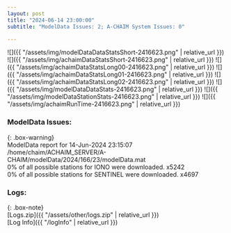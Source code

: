 ```yaml
---
layout: post
title: "2024-06-14 23:00:00"
subtitle: "ModelData Issues: 2; A-CHAIM System Issues: 0"

---
```


![]({{ "/assets/img/modelDataDataStatsShort-2416623.png" | relative_url }})
![]({{ "/assets/img/achaimDataStatsShort-2416623.png" | relative_url }})
![]({{ "/assets/img/achaimDataStatsLong00-2416623.png" | relative_url }})
![]({{ "/assets/img/achaimDataStatsLong01-2416623.png" | relative_url }})
![]({{ "/assets/img/achaimDataStatsLong02-2416623.png" | relative_url }})
![]({{ "/assets/img/modelDataDataStats-2416623.png" | relative_url }})
![]({{ "/assets/img/modelDataStationStats-2416623.png" | relative_url }})
![]({{ "/assets/img/achaimRunTime-2416623.png" | relative_url }})


### ModelData Issues:  
  
{: .box-warning}  
 ModelData report for 14-Jun-2024 23:15:07   
 /home/chaim/ACHAIM_SERVER/A-CHAIM/modelData/2024/166/23/modelData.mat   
 0% of all possible stations for IONO were downloaded. x5242   
 0% of all possible stations for SENTINEL were downloaded. x4697   
  


### Logs:  
  
{: .box-note}  
[Logs.zip]({{ "/assets/other/logs.zip" | relative_url }})  
[Log Info]({{ "/logInfo" | relative_url }})  
